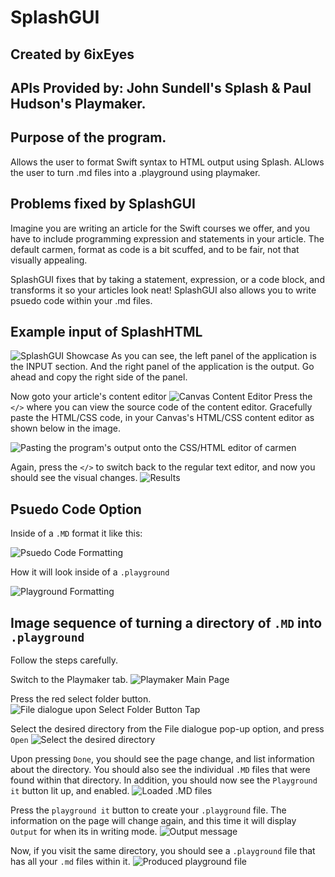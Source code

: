 # SplashGUI
## Created by 6ixEyes
## APIs Provided by: John Sundell's Splash & Paul Hudson's Playmaker.

## Purpose of the program.
Allows the user to format Swift syntax to HTML output using Splash.
ALlows the user to turn .md files into a .playground using playmaker.

## Problems fixed by SplashGUI
Imagine you are writing an article for the Swift courses we offer, and you have to include programming expression and statements in your article.
The default carmen, format as code is a bit scuffed, and to be fair, not that visually appealing.

SplashGUI fixes that by taking a statement, expression, or a code block, and transforms it so your articles look neat!
SplashGUI also allows you to write psuedo code within your .md files.

## Example input of SplashHTML
![SplashGUI Showcase](https://i.imgur.com/bGFA1uf.png "SplashGUI Showcase")
As you can see, the left panel of the application is the INPUT section. And the right panel of the application is the output.
Go ahead and copy the right side of the panel.

Now goto your article's content editor
![Canvas Content Editor](https://i.imgur.com/qneW72z.png "Canvas Content Editor")
Press the `</>` where you can view the source code of the content editor.
Gracefully paste the HTML/CSS code, in your Canvas's HTML/CSS content editor as shown below in the image.

![Pasting the program's output onto the CSS/HTML editor of carmen](https://i.imgur.com/PnRxB3r.png "Pasting the program's output onto the CSS/HTML editor of carmen")

Again, press the `</>` to switch back to the regular text editor, and now you should see the visual changes.
![Results](https://i.imgur.com/gQc6S6y.png "Results")

## Psuedo Code Option
Inside of a `.MD` format it like this:

![Psuedo Code Formatting](https://i.imgur.com/IAjAbJd.png "Psuedo Code Formatting")

How it will look inside of a `.playground`

![Playground Formatting](https://i.imgur.com/vqJqikI.png "Playground Formatting")

## Image sequence of turning a directory of `.MD` into `.playground`
Follow the steps carefully.

Switch to the Playmaker tab.
![Playmaker Main Page](https://i.imgur.com/QQt86q3.png "Playmaker Main Page")

Press the red select folder button.
![File dialogue upon `Select Folder` Button Tap](https://i.imgur.com/0rac0R3.png "File dialogue upon `Select Folder` Button Tap")

Select the desired directory from the File dialogue pop-up option, and press `Open`
![Select the desired directory](https://i.imgur.com/0rac0R3.png "Select the desired directory")

Upon pressing `Done`, you should see the page change, and list information about the directory.
You should also see the individual `.MD` files that were found within that directory.
In addition, you should now see the `Playground it` button lit up, and enabled.
![Loaded .MD files](https://i.imgur.com/flUDu6c.png "Loaded .MD files")

Press the `playground it` button to create your `.playground` file. 
The information on the page will change again, and this time it will display `Output` for when its in writing mode.
![Output message](https://i.imgur.com/VIOyakU.png "Output message")

Now, if you visit the same directory, you should see a `.playground` file that has all your `.md` files within it.
![Produced playground file](https://i.imgur.com/ESf4xKW.png "Produced playground file")
